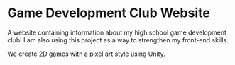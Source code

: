 # Game Development Club Website
A website containing information about my high school game development club! I am also using this project as a way to strengthen my front-end skills.

We create 2D games with a pixel art style using Unity.
